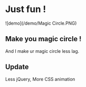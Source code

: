 Just fun !
=====

![demo](/demo/Magic Circle.PNG)

## Make you magic circle ! ##
And I make ur magic circle less lag.

## Update ##
Less jQuery, More CSS animation
